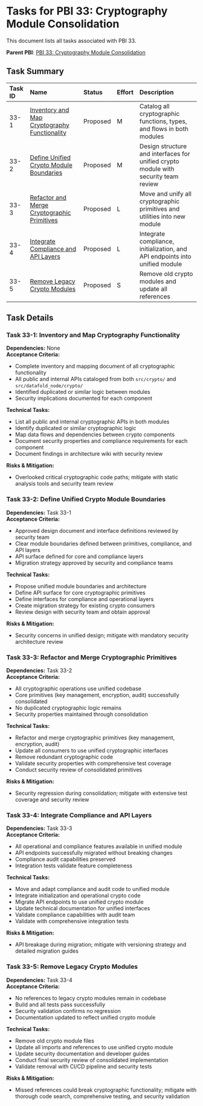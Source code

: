 # Tasks for PBI 33: Cryptography Module Consolidation

This document lists all tasks associated with PBI 33.

**Parent PBI**: [PBI 33: Cryptography Module Consolidation](./prd.md)

## Task Summary

| Task ID | Name | Status | Effort | Description |
| :------ | :--- | :----- | :----- | :---------- |
| 33-1    | [Inventory and Map Cryptography Functionality](./33-1.md) | Proposed | M | Catalog all cryptographic functions, types, and flows in both modules |
| 33-2    | [Define Unified Crypto Module Boundaries](./33-2.md) | Proposed | M | Design structure and interfaces for unified crypto module with security team review |
| 33-3    | [Refactor and Merge Cryptographic Primitives](./33-3.md) | Proposed | L | Move and unify all cryptographic primitives and utilities into new module |
| 33-4    | [Integrate Compliance and API Layers](./33-4.md) | Proposed | L | Integrate compliance, initialization, and API endpoints into unified module |
| 33-5    | [Remove Legacy Crypto Modules](./33-5.md) | Proposed | S | Remove old crypto modules and update all references |

## Task Details

### Task 33-1: Inventory and Map Cryptography Functionality
**Dependencies:** None  
**Acceptance Criteria:**
- Complete inventory and mapping document of all cryptographic functionality
- All public and internal APIs cataloged from both `src/crypto/` and `src/datafold_node/crypto/`
- Identified duplicated or similar logic between modules
- Security implications documented for each component

**Technical Tasks:**
- List all public and internal cryptographic APIs in both modules
- Identify duplicated or similar cryptographic logic
- Map data flows and dependencies between crypto components
- Document security properties and compliance requirements for each component
- Document findings in architecture wiki with security review

**Risks & Mitigation:** 
- Overlooked critical cryptographic code paths; mitigate with static analysis tools and security team review

### Task 33-2: Define Unified Crypto Module Boundaries
**Dependencies:** Task 33-1  
**Acceptance Criteria:**
- Approved design document and interface definitions reviewed by security team
- Clear module boundaries defined between primitives, compliance, and API layers
- API surface defined for core and compliance layers
- Migration strategy approved by security and compliance teams

**Technical Tasks:**
- Propose unified module boundaries and architecture
- Define API surface for core cryptographic primitives
- Define interfaces for compliance and operational layers
- Create migration strategy for existing crypto consumers
- Review design with security team and obtain approval

**Risks & Mitigation:** 
- Security concerns in unified design; mitigate with mandatory security architecture review

### Task 33-3: Refactor and Merge Cryptographic Primitives
**Dependencies:** Task 33-2  
**Acceptance Criteria:**
- All cryptographic operations use unified codebase
- Core primitives (key management, encryption, audit) successfully consolidated
- No duplicated cryptographic logic remains
- Security properties maintained through consolidation

**Technical Tasks:**
- Refactor and merge cryptographic primitives (key management, encryption, audit)
- Update all consumers to use unified cryptographic interfaces
- Remove redundant cryptographic code
- Validate security properties with comprehensive test coverage
- Conduct security review of consolidated primitives

**Risks & Mitigation:** 
- Security regression during consolidation; mitigate with extensive test coverage and security review

### Task 33-4: Integrate Compliance and API Layers
**Dependencies:** Task 33-3  
**Acceptance Criteria:**
- All operational and compliance features available in unified module
- API endpoints successfully migrated without breaking changes
- Compliance audit capabilities preserved
- Integration tests validate feature completeness

**Technical Tasks:**
- Move and adapt compliance and audit code to unified module
- Integrate initialization and operational crypto code
- Migrate API endpoints to use unified crypto module
- Update technical documentation for unified interfaces
- Validate compliance capabilities with audit team
- Validate with comprehensive integration tests

**Risks & Mitigation:** 
- API breakage during migration; mitigate with versioning strategy and detailed migration guides

### Task 33-5: Remove Legacy Crypto Modules
**Dependencies:** Task 33-4  
**Acceptance Criteria:**
- No references to legacy crypto modules remain in codebase
- Build and all tests pass successfully
- Security validation confirms no regression
- Documentation updated to reflect unified crypto module

**Technical Tasks:**
- Remove old crypto module files
- Update all imports and references to use unified crypto module
- Update security documentation and developer guides
- Conduct final security review of consolidated implementation
- Validate removal with CI/CD pipeline and security tests

**Risks & Mitigation:** 
- Missed references could break cryptographic functionality; mitigate with thorough code search, comprehensive testing, and security validation